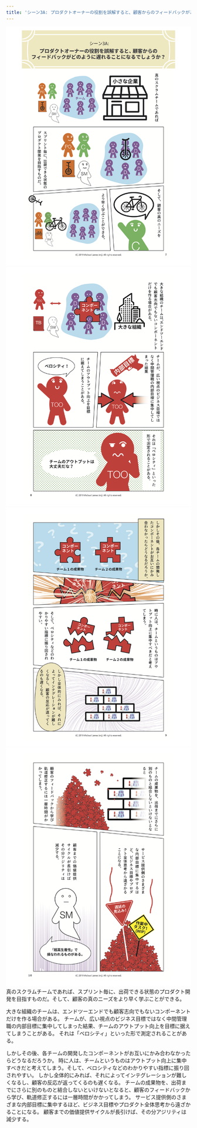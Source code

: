 ```yaml
---
title: 'シーン3A: プロダクトオーナーの役割を誤解すると、顧客からのフィードバックがどのように遅れることになるでしょうか？'
---
```

[
    ![page 7](/images/page-7.png)
    ![page 8](/images/page-8.png)
    ![page 9](/images/page-9.png)
    ![page 10](/images/page-10.png)
](/)
 真のスクラムチームであれば、スプリント毎に、出荷できる状態のプロダクト開発を目指すものだ。そして、顧客の真のニーズをより早く学ぶことができる。

 大きな組織のチームは、エンドツーエンドでも顧客志向でもないコンポーネントだけを作る場合がある。 チームが、広い視点のビジネス目標ではなく中間管理職の内部目標に集中してしまった結果、チームのアウトプット向上を目標に据えてしまうことがある。 それは「ベロシティ」といった形で測定されることがある。

 しかしその後、各チームの開発したコンポーネントがお互いにかみ合わなかったらどうなるだろうか。 時に人は、チームというものはアウトプット向上に集中すべきだと考えてしまう。そして、ベロシティなどのわかりやすい指標に振り回されやすい。  しかし全体的にみれば、それによってインテグレーションが難しくなるし、顧客の反応が返ってくるのも遅くなる。 チームの成果物を、出荷までにさらに別のものと結合しないといけないとなると、顧客のフィードバックから学び、軌道修正するには一層時間がかかってしまう。 サービス提供側のさまざまな内部目標に集中するほど、ビジネス目標やプロダクト全体思考から遠ざかることになる。 顧客までの価値提供サイクルが長引けば、その分アジリティは減少する。
